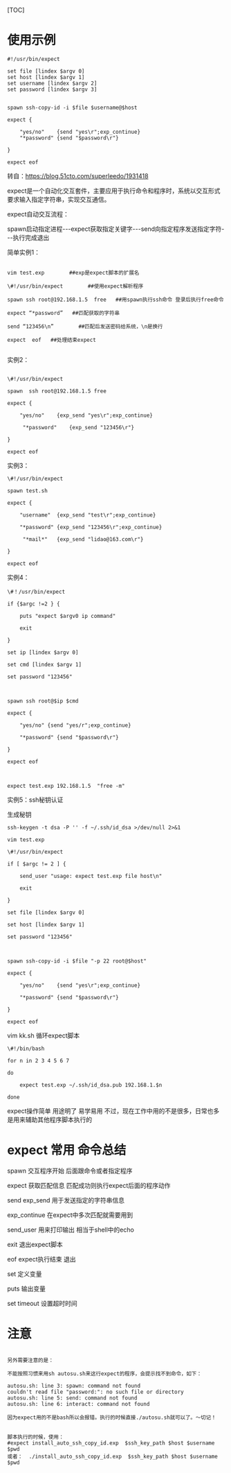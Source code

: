 [TOC]

# 使用示例



```shell
#!/usr/bin/expect

set file [lindex $argv 0]
set host [lindex $argv 1]
set username [lindex $argv 2]
set password [lindex $argv 3]


spawn ssh-copy-id -i $file $username@$host

expect {

    "yes/no"    {send "yes\r";exp_continue}
    "*password" {send "$password\r"}

}

expect eof

```





转自：https://blog.51cto.com/superleedo/1931418



expect是一个自动化交互套件，主要应用于执行命令和程序时，系统以交互形式要求输入指定字符串，实现交互通信。



expect自动交互流程：

spawn启动指定进程---expect获取指定关键字---send向指定程序发送指定字符---执行完成退出



简单实例1：

```

vim test.exp        ##exp是expect脚本的扩展名

\#!/usr/bin/expect        ##使用expect解析程序

spawn ssh root@192.168.1.5  free   ##用spawn执行ssh命令 登录后执行free命令

expect “*password”   ##匹配获取的字符串

send “123456\n”        ##匹配后发送密码给系统，\n是换行

expect  eof   ##处理结束expect


```

实例2：

```

\#!/usr/bin/expect

spawn  ssh root@192.168.1.5 free

expect {

​    "yes/no"    {exp_send "yes\r";exp_continue}

​     "*password"    {exp_send "123456\r"}

}

expect eof
```


实例3：
```
\#!/usr/bin/expect

spawn test.sh

expect {

​    "username"  {exp_send "test\r";exp_continue}

​    "*password" {exp_send "123456\r";exp_continue}

​     "*mail*"   {exp_send "lidao@163.com\r"}

}

expect eof

```


实例4：
```
\#！/usr/bin/expect

if {$argc !=2 } {

​    puts "expect $argv0 ip command"

​    exit

}

set ip [lindex $argv 0]

set cmd [lindex $argv 1]

set password "123456"



spawn ssh root@$ip $cmd

expect {

​    "yes/no" {send "yes/r";exp_continue}

​    "*password" {send "$password\r"}

}

expect eof



expect test.exp 192.168.1.5  "free -m"
```


实例5：ssh秘钥认证

生成秘钥
```
ssh-keygen -t dsa -P '' -f ~/.ssh/id_dsa >/dev/null 2>&1

vim test.exp

\#!/usr/bin/expect

if [ $argc != 2 ] { 

​    send_user "usage: expect test.exp file host\n"

​    exit

}

set file [lindex $argv 0]

set host [lindex $argv 1]

set password "123456"



spawn ssh-copy-id -i $file "-p 22 root@$host"

expect {

​    "yes/no"    {send "yes\r";exp_continue}

​    "*password" {send "$password\r"}

}

expect eof
```


vim kk.sh 循环expect脚本
```
\#!/bin/bash

for n in 2 3 4 5 6 7

do 

​    expect test.exp ~/.ssh/id_dsa.pub 192.168.1.$n

done
```
expect操作简单 用途明了 易学易用  不过，现在工作中用的不是很多，日常也多是用来辅助其他程序脚本执行的





# expect 常用 命令总结

spawn    交互程序开始   后面跟命令或者指定程序

expect    获取匹配信息  匹配成功则执行expect后面的程序动作

send       exp_send   用于发送指定的字符串信息

exp_continue        在expect中多次匹配就需要用到

send_user        用来打印输出 相当于shell中的echo

exit            退出expect脚本

eof              expect执行结束 退出

set                定义变量

puts               输出变量

set timeout    设置超时时间



# 注意

```

另外需要注意的是：

不能按照习惯来用sh autosu.sh来这行expect的程序，会提示找不到命令，如下：

autosu.sh: line 3: spawn: command not found
couldn't read file "password:": no such file or directory
autosu.sh: line 5: send: command not found
autosu.sh: line 6: interact: command not found

因为expect用的不是bash所以会报错。执行的时候直接./autosu.sh就可以了。～切记！


脚本执行的时候，使用：
#expect install_auto_ssh_copy_id.exp  $ssh_key_path $host $username $pwd
或者：  ./install_auto_ssh_copy_id.exp  $ssh_key_path $host $username $pwd
```